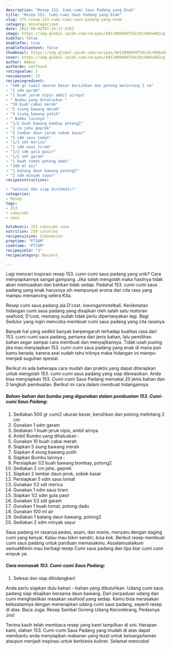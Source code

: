 ```yaml
---
description: "Resep 153. Cumi-cumi Saus Padang yang Enak"
title: "Resep 153. Cumi-cumi Saus Padang yang Enak"
slug: 375-resep-153-cumi-cumi-saus-padang-yang-enak
category: Uncategorized
date: 2022-08-02T07:34:17.535Z
image: https://img-global.cpcdn.com/recipes/b011090d9d75dc56/680x482cq70/153-cumi-cumi-saus-padang-foto-resep-utama.jpg
hideToc: false
enableToc: true
enableTocContent: false
thumbnail: https://img-global.cpcdn.com/recipes/b011090d9d75dc56/680x482cq70/153-cumi-cumi-saus-padang-foto-resep-utama.jpg
cover: https://img-global.cpcdn.com/recipes/b011090d9d75dc56/680x482cq70/153-cumi-cumi-saus-padang-foto-resep-utama.jpg
author: Admin
authorAv: notfound
ratingvalue: 3
reviewcount: 15
recipeingredient:
- "500 gr cumi2 ukuran besar bersihkan dan potong melintang 2 cm"
- "1 sdm garam"
- "1 buah jeruk nipis ambil airnya"
- " Bumbu yang dihaluskan "
- "10 buah cabai merah"
- "5 siung bawang merah"
- "4 siung bawang putih"
- " Bumbu lainnya "
- "1/2 buah bawang bombay potong2"
- "2 cm jahe geprek"
- "2 lembar daun jeruk sobek kasar"
- "5 sdm saus tomat"
- "1/2 sdt merica"
- "1 sdm saus tiram"
- "1/2 sdm gula pasir"
- "1/2 sdt garam"
- "1 buah tomat potong dadu"
- "100 ml air"
- "1 batang daun bawang potong2"
- "2 sdm minyak sayur"
recipeinstructions:

- "Selesai dan siap dinikmati!"
categories:
- Resep
tags:
- 153
- cumicumi
- saus

katakunci: 153 cumicumi saus 
nutrition: 219 calories
recipecuisine: Indonesian
preptime: "PT16M"
cooktime: "PT33M"
recipeyield: "3"
recipecategory: Dessert

---
```





Lagi mencari inspirasi resep 153. cumi-cumi saus padang yang unik? Cara menyiapkannya sangat gampang. Jika salah mengolah maka hasilnya tidak akan memuaskan dan bahkan tidak sedap. Padahal 153. cumi-cumi saus padang yang enak harusnya sih mempunyai aroma dan cita rasa yang mampu memancing selera Kita.





Resep cumi saus padang ala D&#39;cost. lowonganhotelbali. Kenikmatan hidangan cumi saus padang yang disajikan oleh salah satu restoran seafood, D&#39;cost, memang sudah tidak perlu dipertanyakan lagi. Bagi Sedulur yang ingin mencoba membuat cumi saus padang yang cita rasanya.

Banyak hal yang sedikit banyak berpengaruh terhadap kualitas rasa dari 153. cumi-cumi saus padang, pertama dari jenis bahan, lalu pemilihan bahan segar sampai cara membuat dan menyajikannya. Tidak usah pusing jika mau menyiapkan 153. cumi-cumi saus padang yang enak di mana pun kamu berada, karena asal sudah tahu triknya maka hidangan ini mampu menjadi suguhan spesial.






Berikut ini ada beberapa cara mudah dan praktis yang dapat diterapkan untuk mengolah 153. cumi-cumi saus padang yang siap dikreasikan. Anda bisa menyiapkan 153. Cumi-cumi Saus Padang memakai 20 jenis bahan dan 0 langkah pembuatan. Berikut ini cara dalam membuat hidangannya.

<!--inarticleads1-->

##### Bahan-bahan dan bumbu yang digunakan dalam pembuatan 153. Cumi-cumi Saus Padang:

1. Sediakan 500 gr cumi2 ukuran besar, bersihkan dan potong melintang 2 cm
1. Gunakan 1 sdm garam
1. Sediakan 1 buah jeruk nipis, ambil airnya
1. Ambil  Bumbu yang dihaluskan :
1. Gunakan 10 buah cabai merah
1. Siapkan 5 siung bawang merah
1. Siapkan 4 siung bawang putih
1. Siapkan  Bumbu lainnya :
1. Persiapkan 1/2 buah bawang bombay, potong2
1. Sediakan 2 cm jahe, geprek
1. Siapkan 2 lembar daun jeruk, sobek kasar
1. Persiapkan 5 sdm saus tomat
1. Gunakan 1/2 sdt merica
1. Gunakan 1 sdm saus tiram
1. Siapkan 1/2 sdm gula pasir
1. Gunakan 1/2 sdt garam
1. Gunakan 1 buah tomat, potong dadu
1. Gunakan 100 ml air
1. Sediakan 1 batang daun bawang, potong2
1. Sediakan 2 sdm minyak sayur


Saus padang ini rasanya pedas, asam, dan manis, menyatu dengan daging cumi yang kenyal. Kalau mau bikin sendiri, bisa kok. Berikut resep membuat cumi saus padang untuk panduan memasakmu. Assalamualaikum semuaMimin mau berbagi resep Cumi saus padang dan tips biar cumi cumi empuk ya. 

<!--inarticleads2-->

##### Cara memasak 153. Cumi-cumi Saus Padang:


1. Selesai dan siap dihidangkan!

Anda perlu siapkan dulu bahan - bahan yang dibutuhkan. Udang cumi saus padang siap disajikan bersama daun bawang. Dari perpaduan udang dan cumi menghasilkan masakan seafood yang sedap. Kamu bisa merasakan kelezatannya dengan menerapkan udang cumi saus padang, seperti resep di atas. Baca Juga: Resep Sambal Goreng Udang Kecombrang, Pedasnya Jos! 

Terima kasih telah membaca resep yang kami tampilkan di sini. Harapan kami, olahan 153. Cumi-cumi Saus Padang yang mudah di atas dapat membantu anda menyiapkan makanan yang lezat untuk keluarga/teman ataupun menjadi inspirasi untuk berbisnis kuliner. Selamat mencoba!
